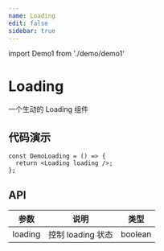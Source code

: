 ```yaml
---
name: Loading
edit: false
sidebar: true
---
```


import Demo1 from './demo/demo1'

# Loading

一个生动的 Loading 组件

## 代码演示

<Demo1/>

```
const DemoLoading = () => {
  return <Loading loading />;
};
```

## API

| 参数    | 说明              | 类型    |
| ------- | ----------------- | ------- |
| loading | 控制 loading 状态 | boolean |
